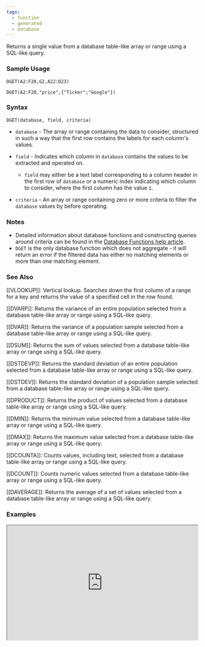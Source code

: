 ```yaml
---
tags:
  - function
  - generated
  - database
---
```


Returns a single value from a database table-like array or range using a SQL-like query.

### Sample Usage

`DGET(A2:F20,G2,A22:D23)`

`DGET(A2:F20,"price",{"Ticker";"Google"})`

### Syntax

`DGET(database, field, criteria)`

* `database` - The array or range containing the data to consider, structured in such a way that the first row contains the labels for each column's values.
* `field` - Indicates which column in `database` contains the values to be extracted and operated on.

  + `field` may either be a text label corresponding to a column header in the first row of `database` or a numeric index indicating which column to consider, where the first column has the value `1`.
* `criteria` - An array or range containing zero or more criteria to filter the `database` values by before operating.

### Notes

* Detailed information about database functions and constructing queries around criteria can be found in the [Database Functions help article](https://support.google.com/docs/answer/173497).
* `DGET` is the only database function which does not aggregate - it will return an error if the filtered data has either no matching elements or more than one matching element.

### See Also

[[VLOOKUP]]: Vertical lookup. Searches down the first column of a range for a key and returns the value of a specified cell in the row found.

[[DVARP]]: Returns the variance of an entire population selected from a database table-like array or range using a SQL-like query.

[[DVAR]]: Returns the variance of a population sample selected from a database table-like array or range using a SQL-like query.

[[DSUM]]: Returns the sum of values selected from a database table-like array or range using a SQL-like query.

[[DSTDEVP]]: Returns the standard deviation of an entire population selected from a database table-like array or range using a SQL-like query.

[[DSTDEV]]: Returns the standard deviation of a population sample selected from a database table-like array or range using a SQL-like query.

[[DPRODUCT]]: Returns the product of values selected from a database table-like array or range using a SQL-like query.

[[DMIN]]: Returns the minimum value selected from a database table-like array or range using a SQL-like query.

[[DMAX]]: Returns the maximum value selected from a database table-like array or range using a SQL-like query.

[[DCOUNTA]]: Counts values, including text, selected from a database table-like array or range using a SQL-like query.

[[DCOUNT]]: Counts numeric values selected from a database table-like array or range using a SQL-like query.

[[DAVERAGE]]: Returns the average of a set of values selected from a database table-like array or range using a SQL-like query.

### Examples

<iframe height="300" src="https://docs.google.com/spreadsheet/pub?key=0As3tAuweYU9QdGc1akNkSy00OXdmZEZEajFNNHNfZ2c&amp;output=html" width="500"></iframe>
